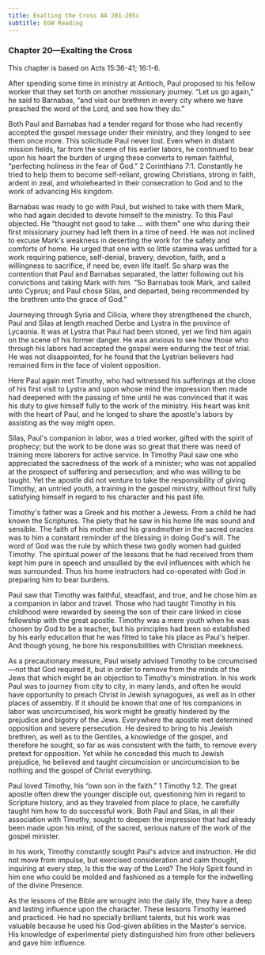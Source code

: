 ```yaml
---
title: Exalting the Cross AA 201-205c
subtitle: EGW Reading
---
```


### Chapter 20—Exalting the Cross

This chapter is based on Acts 15:36-41; 16:1-6.

After spending some time in ministry at Antioch, Paul proposed to his fellow worker that they set forth on another missionary journey. “Let us go again,” he said to Barnabas, “and visit our brethren in every city where we have preached the word of the Lord, and see how they do.”

Both Paul and Barnabas had a tender regard for those who had recently accepted the gospel message under their ministry, and they longed to see them once more. This solicitude Paul never lost. Even when in distant mission fields, far from the scene of his earlier labors, he continued to bear upon his heart the burden of urging these converts to remain faithful, “perfecting holiness in the fear of God.” 2 Corinthians 7:1. Constantly he tried to help them to become self-reliant, growing Christians, strong in faith, ardent in zeal, and wholehearted in their consecration to God and to the work of advancing His kingdom.

Barnabas was ready to go with Paul, but wished to take with them Mark, who had again decided to devote himself to the ministry. To this Paul objected. He “thought not good to take ... with them” one who during their first missionary journey had left them in a time of need. He was not inclined to excuse Mark's weakness in deserting the work for the safety and comforts of home. He urged that one with so little stamina was unfitted for a work requiring patience, self-denial, bravery, devotion, faith, and a willingness to sacrifice, if need be, even life itself. So sharp was the contention that Paul and Barnabas separated, the latter following out his convictions and taking Mark with him. “So Barnabas took Mark, and sailed unto Cyprus; and Paul chose Silas, and departed, being recommended by the brethren unto the grace of God.”

Journeying through Syria and Cilicia, where they strengthened the church, Paul and Silas at length reached Derbe and Lystra in the province of Lycaonia. It was at Lystra that Paul had been stoned, yet we find him again on the scene of his former danger. He was anxious to see how those who through his labors had accepted the gospel were enduring the test of trial. He was not disappointed, for he found that the Lystrian believers had remained firm in the face of violent opposition.

Here Paul again met Timothy, who had witnessed his sufferings at the close of his first visit to Lystra and upon whose mind the impression then made had deepened with the passing of time until he was convinced that it was his duty to give himself fully to the work of the ministry. His heart was knit with the heart of Paul, and he longed to share the apostle's labors by assisting as the way might open.

Silas, Paul's companion in labor, was a tried worker, gifted with the spirit of prophecy; but the work to be done was so great that there was need of training more laborers for active service. In Timothy Paul saw one who appreciated the sacredness of the work of a minister; who was not appalled at the prospect of suffering and persecution; and who was willing to be taught. Yet the apostle did not venture to take the responsibility of giving Timothy, an untried youth, a training in the gospel ministry, without first fully satisfying himself in regard to his character and his past life.

Timothy's father was a Greek and his mother a Jewess. From a child he had known the Scriptures. The piety that he saw in his home life was sound and sensible. The faith of his mother and his grandmother in the sacred oracles was to him a constant reminder of the blessing in doing God's will. The word of God was the rule by which these two godly women had guided Timothy. The spiritual power of the lessons that he had received from them kept him pure in speech and unsullied by the evil influences with which he was surrounded. Thus his home instructors had co-operated with God in preparing him to bear burdens.

Paul saw that Timothy was faithful, steadfast, and true, and he chose him as a companion in labor and travel. Those who had taught Timothy in his childhood were rewarded by seeing the son of their care linked in close fellowship with the great apostle. Timothy was a mere youth when he was chosen by God to be a teacher, but his principles had been so established by his early education that he was fitted to take his place as Paul's helper. And though young, he bore his responsibilities with Christian meekness.

As a precautionary measure, Paul wisely advised Timothy to be circumcised—not that God required it, but in order to remove from the minds of the Jews that which might be an objection to Timothy's ministration. In his work Paul was to journey from city to city, in many lands, and often he would have opportunity to preach Christ in Jewish synagogues, as well as in other places of assembly. If it should be known that one of his companions in labor was uncircumcised, his work might be greatly hindered by the prejudice and bigotry of the Jews. Everywhere the apostle met determined opposition and severe persecution. He desired to bring to his Jewish brethren, as well as to the Gentiles, a knowledge of the gospel, and therefore he sought, so far as was consistent with the faith, to remove every pretext for opposition. Yet while he conceded this much to Jewish prejudice, he believed and taught circumcision or uncircumcision to be nothing and the gospel of Christ everything.

Paul loved Timothy, his “own son in the faith.” 1 Timothy 1:2. The great apostle often drew the younger disciple out, questioning him in regard to Scripture history, and as they traveled from place to place, he carefully taught him how to do successful work. Both Paul and Silas, in all their association with Timothy, sought to deepen the impression that had already been made upon his mind, of the sacred, serious nature of the work of the gospel minister.

In his work, Timothy constantly sought Paul's advice and instruction. He did not move from impulse, but exercised consideration and calm thought, inquiring at every step, Is this the way of the Lord? The Holy Spirit found in him one who could be molded and fashioned as a temple for the indwelling of the divine Presence.

As the lessons of the Bible are wrought into the daily life, they have a deep and lasting influence upon the character. These lessons Timothy learned and practiced. He had no specially brilliant talents, but his work was valuable because he used his God-given abilities in the Master's service. His knowledge of experimental piety distinguished him from other believers and gave him influence.